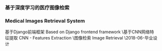 ### 基于深度学习的医疗图像检索
### Medical Images Retrieval System
基于Django前端框架 Based on Django frontend framework
\基于CNN网络特征提取 CNN - Features Extraction
\图像检索 Image Retrieval
\2018-06-毕业设计
